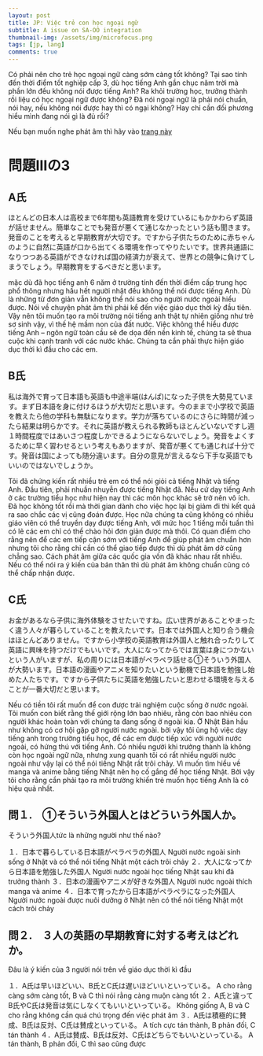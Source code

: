 ```yaml
---
layout: post
title: JP: Việc trẻ con học ngoại ngữ
subtitle: A issue on SA-OO integration
thumbnail-img: /assets/img/microfocus.png
tags: [jp, lang]
comments: true
---
```


Có phải nên cho trẻ học ngoại ngữ càng sớm càng tốt không? Tại sao tính đến thời điểm tốt nghiệp cấp 3, dù học tiếng Anh gần chục năm trời mà phần lớn đều không nói được tiếng Anh?  Ra khỏi trường học, trưởng thành rồi liệu có học ngoại ngữ được không? Đã nói ngoại ngữ là phải nói chuẩn, nói hay, nếu không nói được hay thì có ngại không? Hay chỉ cần đối phương hiểu mình đang nói gì là đủ rồi? 

Nếu bạn muốn nghe phát âm thì hãy vào [trang này](https://ttsmp3.com/text-to-speech/Japanese/)
# 問題Ⅲの3

## A氏

ほとんどの日本人は高校まで6年間も英語教育を受けているにもかかわらず英語が話せません。簡単なことでも発音が悪くて通じなかったという話も聞きます。発音のことを考えると早期教育が大切です。ですから子供たちのために赤ちゃんのように自然に英語が口から出てくる環境を作ってやりたいです。世界共通語になりつつある英語ができなければ国の経済力が衰えて、世界との競争に負けてしまうでしょう。早期教育をするべきだと思います。

mặc dù đã học tiếng anh 6 năm ở trường tính đến thời điểm cấp trung học phổ thông nhưng hầu hết người nhật đều không thể nói được tiếng Anh. Dù là những từ đơn giản vẫn không thể nói sao cho người nước ngoài hiểu được. Nói về chuyện phát âm thì phải kể đến việc giáo dục thời kỳ đầu tiên. Vậy nên tôi muốn tạo ra môi trường nói tiếng anh thật tự nhiên giống như trẻ sơ sinh vậy, vì thế hệ mầm non của đất nước. Việc không thể hiểu được tiếng Anh – ngôn ngữ toàn cầu sẽ đe dọa đến nền kinh tế, chúng ta sẽ thua cuộc khi cạnh tranh với các nước khác. Chúng ta cần phải thực hiện giáo dục thời kì đầu cho các em.

## B氏

私は海外で育って日本語も英語も中途半端(はんぱ)になった子供を大勢見ています。まず日本語を身に付けるほうが大切だと思います。今のままで小学校で英語を教えたら他の学科も無駄になります。学力が落ちているのにさらに時間が減ったら結果は明らかです。それに英語が教えられる教師もほとんどいないですし週１時間程度ではあいさつ程度しかできるようにならないでしょう。発音をよくするために早く習わせるという考えもありますが、発音が悪くても通じれば十分です。発音は国によっても随分違います。自分の意見が言えるなら下手な英語でもいいのではないでしょうか。

Tôi đã chứng kiến rất nhiều trẻ em có thể nói giỏi cả tiếng Nhật và tiếng Anh. Đầu tiên, phải nhuần nhuyễn được tiếng Nhật đã. Nếu cứ dạy tiếng Anh ở các trường tiểu học như hiện nay thì các môn học khác sẽ trở nên vô ích. Đã học không tốt rồi mà thời gian dành cho việc học lại bị giảm đi thì kết quả ra sao chắc các vị cũng đoán được. Học nữa chúng ta cũng không có nhiều giáo viên có thể truyền dạy được tiếng Anh, với mức học 1 tiếng mỗi tuần thì có lẽ các em chỉ có thể chào hỏi đơn giản được mà thôi. Có quan điểm cho rằng nên để các em tiếp cận sớm với tiếng Anh để giúp phát âm chuẩn hơn nhưng tôi cho rằng chỉ cần có thể giao tiếp được thì dù phát âm dở cũng chẳng sao. Cách phát âm giữa các quốc gia vốn đã khác nhau rất nhiều. Nếu có thể nói ra ý kiến của bản thân thì dù phát âm không chuẩn cũng có thể chấp nhận được.

## C氏

お金があるなら子供に海外体験をさせたいですね。広い世界があることやまったく違う人々が暮らしていることを教えたいです。日本では外国人と知り合う機会はほとんどありません。ですから小学校の英語教育は外国人と触れ合ったりして英語に興味を持つだけでもいいです。大人になってからでは言葉は身につかないという人がいますが、私の周りには日本語がペラペラ話せる①そういう外国人が大勢います。日本語の漫画やアニメを知りたいという動機で日本語を勉強し始めた人たちです。ですから子供たちに英語を勉強したいと思わせる環境を与えることが一番大切だと思います。

Nếu có tiền tôi rất muốn để con được trải nghiệm cuộc sống ở nước ngoài. Tôi muốn con biết rằng thế giới rộng lớn bao nhiêu, rằng còn bao nhiêu con người khác hoàn toàn với chúng ta đang sống ở ngoài kia. Ở Nhật Bản hầu như không có cơ hội gặp gỡ người nước ngoài. bởi vậy tôi ủng hộ việc dạy tiếng anh trong trường tiểu học, để các em được tiếp xúc với người nước ngoài, có hứng thú với tiếng Anh. Có nhiều người khi trưởng thành là không còn học ngoài ngữ nữa, nhưng xung quanh tôi có rất nhiều người nước ngoài như vậy lại có thể nói tiếng Nhật rất trôi chảy. Vì muốn tìm hiểu về manga và anime bằng tiếng Nhật nên họ cố gắng để học tiếng Nhật. Bởi vậy tôi cho rằng cần phải tạo ra môi trường khiến trẻ muốn học tiếng Anh là có hiệu quả nhất. 

## 問１.　①そういう外国人とはどういう外国人か。
そういう外国人tức là những người như thế nào?

１．日本で暮らしている日本語がペラペラの外国人
Người nước ngoài sinh sống ở Nhật và có thể nói tiếng Nhật một cách trôi chảy
２．大人になってから日本語を勉強した外国人
Người nước ngoài học tiếng Nhật sau khi đã trưởng thành
３．日本の漫画やアニメが好きな外国人
Người nước ngoài thích manga và anime
４．日本で育ったから日本語がペラペラになった外国人
Người nước ngoài được nuôi dưỡng ở Nhật nên có thể nói tiếng Nhật một cách trôi chảy

## 問２.　３人の英語の早期教育に対する考えはどれか。
Đâu là ý kiến của 3 người nói trên về giáo dục thời kì đầu

１．A氏は早いほどいい、B氏とC氏は遅いほどいいといっている。
A cho rằng càng sớm càng tốt, B và C thì nói rằng càng muộn càng tốt
２．A氏と違ってB氏やC氏は発音は気にしなくてもいいといっている。
Không giống A, B và C cho rằng không cần quá chú trọng đến việc phát âm
３．A氏は積極的に賛成、B氏は反対、C氏は賛成といっている。
A tích cực tán thành, B phản đối, C tán thành
４．A氏は賛成、B氏は反対、C氏はどちらでもいいといっている。
A tán thành, B phản đối, C thì sao cũng được


